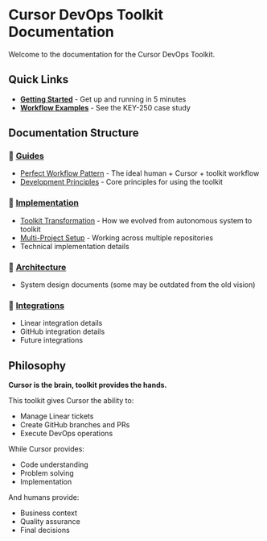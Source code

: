 # Cursor DevOps Toolkit Documentation

Welcome to the documentation for the Cursor DevOps Toolkit.

## Quick Links

- **[Getting Started](../GETTING_STARTED.md)** - Get up and running in 5 minutes
- **[Workflow Examples](cursor-workflow-examples.md)** - See the KEY-250 case study

## Documentation Structure

### 📁 [Guides](guides/)
- [Perfect Workflow Pattern](guides/perfect-workflow-pattern.md) - The ideal human + Cursor + toolkit workflow
- [Development Principles](guides/development-principles.md) - Core principles for using the toolkit

### 📁 [Implementation](implementation/)
- [Toolkit Transformation](implementation/toolkit-transformation.md) - How we evolved from autonomous system to toolkit
- [Multi-Project Setup](implementation/multi-project-setup.md) - Working across multiple repositories
- Technical implementation details

### 📁 [Architecture](architecture/)
- System design documents (some may be outdated from the old vision)

### 📁 [Integrations](integrations/)
- Linear integration details
- GitHub integration details
- Future integrations

## Philosophy

**Cursor is the brain, toolkit provides the hands.**

This toolkit gives Cursor the ability to:
- Manage Linear tickets
- Create GitHub branches and PRs
- Execute DevOps operations

While Cursor provides:
- Code understanding
- Problem solving
- Implementation

And humans provide:
- Business context
- Quality assurance
- Final decisions 